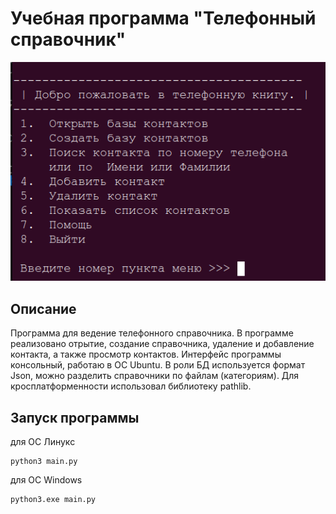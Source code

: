# Учебная программа "Телефонный справочник"
![Скриншот программы](telefone_book.png)
## Описание
Программа для ведение телефонного справочника. В программе реализовано отрытие, создание справочника, удаление и добавление контакта, а также просмотр контактов. Интерфейс программы консольный, работаю в ОС Ubuntu. В роли БД используется формат Json, можно разделить справочники по файлам (категориям). Для кросплатформенности использовал библиотеку pathlib.

## Запуск программы
для ОС Линукс   
~~~
python3 main.py
~~~

для ОС Windows 
~~~
python3.exe main.py
~~~



